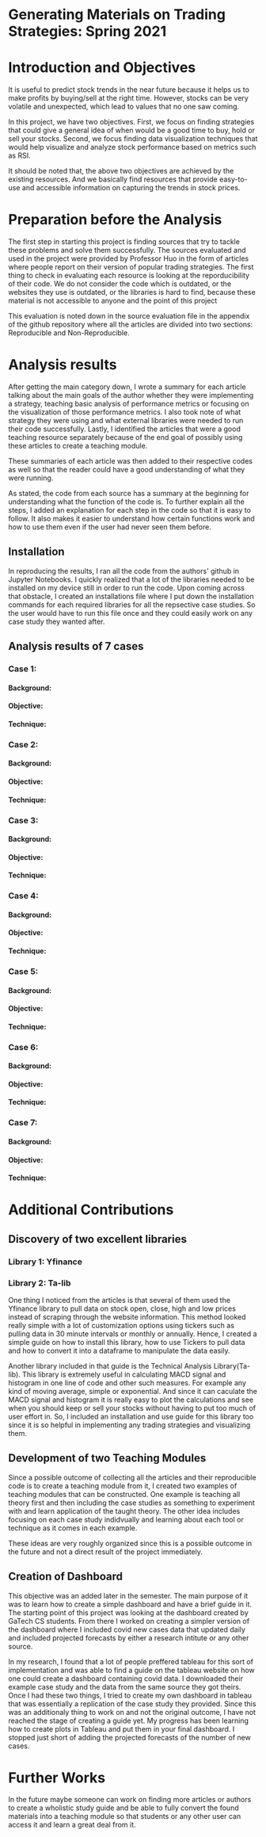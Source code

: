 # Generating Materials on Trading Strategies: Spring 2021

# Introduction and Objectives 
It is useful to predict stock trends in the near future because it helps us to make profits by buying/sell at the right time. However, stocks can be very volatile and unexpected, which lead to values that no one saw coming.

In this project, we have two objectives. First, we focus on finding strategies that could give a general idea of when would be a good time to buy, hold or sell your stocks. Second, we focus finding data visualization techniques that would help visualize and analyze stock performance based on metrics such as RSI. 

It should be noted that, the above two objectives are achieved by the existing resources. And we basically find resources that provide easy-to-use and accessible information on capturing the trends in stock prices.
<h2>
  
# Preparation before the Analysis
The first step in starting this project is finding sources that try to tackle these problems and solve them successfully. The sources evaluated and used in the project were provided by Professor Huo in the form of articles where people report on their version of popular trading strategies. The first thing to check in evaluating each resource is looking at the reporducibility of their code. We do not consider the code which is outdated, or the websites they use is outdated, or the libraries is hard to find, because these material is not accessible to anyone and the point of this
project

This evaluation is noted down in the source evaluation file in the appendix of the github repository where all the articles are divided into two sections: Reproducible and Non-Reproducible. 

# Analysis results
After getting the main category down, I wrote a summary for each article talking about the main goals of the author whether they were implementing a strategy, teaching basic analysis of performance metrics or focusing on the visualization of those performance metrics. I also took note of what strategy they were using and what external libraries were needed to run their code successfully. Lastly, I identified the articles that were a good teaching resource separately because of the end goal of possibly using these articles to create a teaching module.

These summaries of each article was then added to their respective codes as well so that the reader could have a good understanding of what they were running.

As stated, the code from each source has a summary at the beginning for understanding what the function of the code is. To further explain all the steps, I added an explanation for each step in the code so that it is easy to follow. It also makes it easier to understand how certain functions work and how to use them even if the user had never seen them before.

## Installation 
In reproducing the results, I ran all the code from the authors' github in Jupyter Notebooks. I quickly realized that a lot of the libraries needed to be installed on my device still in order to run the code. Upon coming across that obstacle, I created an installations file where I put down the installation commands for each required libraries for all the repsective case studies. So the user would have to run this file once and they could easily work on any case study they wanted after.

## Analysis results of 7 cases
### Case 1:
#### Background:
#### Objective:
#### Technique:

### Case 2:
#### Background:
#### Objective:
#### Technique:

### Case 3:
#### Background:
#### Objective:
#### Technique:

### Case 4:
#### Background:
#### Objective:
#### Technique:

### Case 5:
#### Background:
#### Objective:
#### Technique:

### Case 6:
#### Background:
#### Objective:
#### Technique:

### Case 7:
#### Background:
#### Objective:
#### Technique:



# Additional Contributions

## Discovery of two excellent libraries
### Library 1: Yfinance
### Library 2: Ta-lib
One thing I noticed from the articles is that several of them used the Yfinance library to pull data on stock open, close, high and low prices instead of scraping through the website information. This method looked really simple with a lot of customization options using tickers such as pulling data in 30 minute intervals or monthly or annually. Hence, I created a simple guide on how to install this library, how to use Tickers to pull data and how to convert it into a dataframe to manipulate the data easily.

Another library included in that guide is the Technical Analysis Library(Ta-lib). This library is extremely useful in calculating MACD signal and histogram in one line of code and other such measures. For example any kind of moving average, simple or exponential. And since it can caculate the MACD signal and histogram it is really easy to plot the calculations and see when you should keep or sell your stocks without having to put too much of user effort in. So, I included an installation and use guide for this library too since it is so helpful in implementing any trading strategies and visualizing them. 

## Development of two Teaching Modules
Since a possible outcome of collecting all the articles and their reproducible code is to create a teaching module from it, I created two examples of teaching modules that can be constructed. One example is teaching all theory first and then including the case studies as something to experiment with and learn application of the taught theory. The other idea includes focusing on each case study indidvually and learning about each tool or technique as it comes in each example.

These ideas are very roughly organized since this is a possible outcome in the future and not a direct result of the project immediately. 

## Creation of Dashboard
This objective was an added later in the semester. The main purpose of it was to learn how to create a simple dashboard and have a brief guide in it. The starting point of this project was looking at the dashboard created by GaTech CS students. From there I worked on creating a simpler version of the dashboard where I included covid new cases data that updated daily and included projected forecasts by either a research intitute or any other source.

In my research, I found that a lot of people preffered tableau for this sort of implementation and was able to find a guide on the tableau website on how one could create a dashboard containing covid data. I downloaded their example case study and the data from the same source they got theirs. Once I had these two things, I tried to create my own dashboard in tableau that was essentially a replication of the case study they provided. Since this was an additionaly thing to work on and not the original outcome, I have not reached the stage of creating a guide yet. My progress has been learning how to create plots in Tableau and put them in your final dashboard. I stopped just short of adding the projected forecasts of the number of new cases. 

# Further Works
In the future maybe someone can work on finding more articles or authors to create a wholistic study guide and be able to fully convert the found materials into a teaching module so that students or any other user can access it and learn a great deal from it. 
